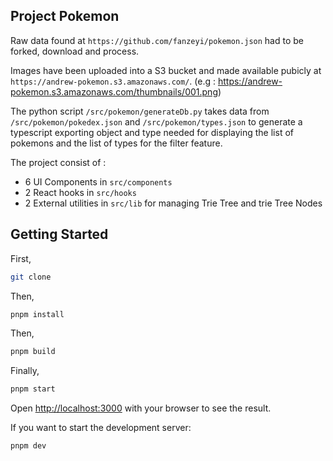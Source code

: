 ## Project Pokemon

Raw data found at `https://github.com/fanzeyi/pokemon.json` had to be forked, download and process.

Images have been uploaded into a S3 bucket and made available pubicly at `https://andrew-pokemon.s3.amazonaws.com/`. (e.g : https://andrew-pokemon.s3.amazonaws.com/thumbnails/001.png)

The python script `/src/pokemon/generateDb.py` takes data from `/src/pokemon/pokedex.json` and `/src/pokemon/types.json` to generate a typescript exporting object and type needed for displaying the list of pokemons and the list of types for the filter feature. 

The project consist of :

- 6 UI Components in `src/components`
- 2 React hooks in `src/hooks`
- 2 External utilities in `src/lib` for managing Trie Tree and trie Tree Nodes

## Getting Started

First, 
```bash
git clone
```
Then,
```bash
pnpm install
```
Then,
```bash
pnpm build
```
Finally,
```bash
pnpm start
```

Open [http://localhost:3000](http://localhost:3000) with your browser to see the result.

If you want to start the development server:

```bash
pnpm dev
```
